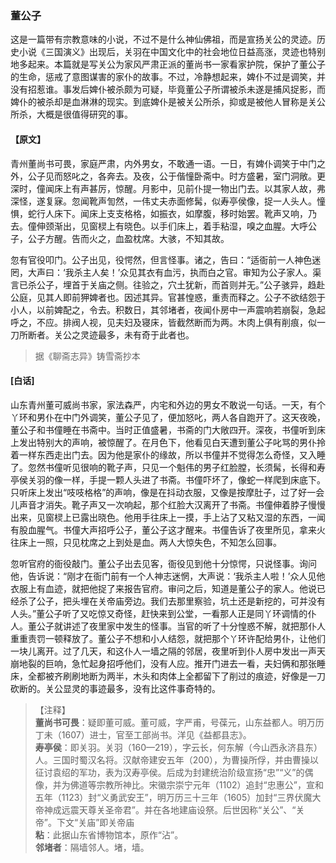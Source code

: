 <script type="text/javascript">
    var head = document.getElementsByTagName('head')[0];
    cssURL = '/public/liao.css';
    linkTag = document.createElement('link');
    linkTag.href = cssURL;
    linkTag.setAttribute('type','text/css');
    linkTag.setAttribute('rel','stylesheet');
    head.appendChild(linkTag);
</script>
### 董公子

这是一篇带有宗教意味的小说，不过不是什么神仙佛祖，而是宣扬关公的灵迹。历史小说《三国演义》出现后，关羽在中国文化中的社会地位日益高涨，灵迹也特别地多起来。本篇就是写关公为家风严肃正派的董尚书一家看家护院，保护了董公子的生命，惩戒了意图谋害的家仆的故事。不过，冷静想起来，婢仆不过是调笑，并没有招惹谁。事发后婢仆被杀颇为可疑，毕竟董公子所谓被杀未遂是捕风捉影，而婢仆的被杀却是血淋淋的现实。到底婢仆是被关公所杀，抑或是被他人冒称是关公所杀，大概是很值得研究的事。

#### 【原文】
<section>
青州董尚书可畏，家庭严肃，内外男女，不敢通一语。一日，有婢仆调笑于中门之外，公子见而怒叱之，各奔去。及夜，公于偕憧卧斋中。时方盛暑，室门洞敞。更深时，僮闻床上有声甚厉，惊醒。月影中，见前仆提一物出门去。以其家人故，弗深怪，遂复寐。忽闻靴声訇然，一伟丈夫赤面修髯，似寿亭侯像，捉一人头人。憧惧，蛇行人床下。闻床上支支格格，如振衣，如摩腹，移时始罢。靴声又响，乃去。僮伸颈渐出，见窗棂上有晓色。以手们床上，着手粘湿，嗅之血腥。大呼公子，公子方醒。告而火之，血盈枕席。大骇，不知其故。

忽有官役叩门。公子出见，役愕然，但言怪事。诸之，告曰：“适衙前一人神色迷罔，大声曰：‘我杀主人矣！’众见其衣有血污，执而白之官。审知为公子家人。渠言已杀公子，埋首于关庙之侧。往验之，穴土犹新，而首则并无。”公子骇异，趋赴公庭，见其人即前狎婢者也。因述其异。官甚惶惑，重责而释之。公子不欲结怨于小人，以前婢配之，令去。积数日，其邻堵者，夜闻仆房中一声震响若崩裂，急起呼之，不应。排阀人视，见夫妇及寝床，皆截然断而为两。木肉上俱有削痕，似一刀所断者。关公之灵迹最多，未有奇于此者也。

</section>

> 据《聊斋志异》铸雪斋抄本

#### [白话]
<aside>

山东青州董可威尚书家，家法森严，内宅和外边的男女不敢说一句话。一天，有个丫环和男仆在中门外调笑，董公子见了，便加怒叱，两人各自跑开了。这天夜晚，董公子和书僮睡在书斋中。当时正值盛暑，书斋的门大敞四开。深夜，书僮听到床上发出特别大的声响，被惊醒了。在月色下，他看见白天遭到董公子叱骂的男仆拎着一样东西走出门去。因为他是家仆的缘故，所以书僮并不觉得怎么奇怪，又入睡了。忽然书僮听见很响的靴子声，只见一个魁伟的男子红脸膛，长须髯，长得和寿亭侯关羽的像一样，手提一颗人头进了书斋。书僮吓坏了，像蛇一样爬到床底下。只听床上发出“吱吱格格”的声响，像是在抖动衣服，又像是按摩肚子，过了好一会儿声音才消失。靴子声又一次响起，那个红脸大汉离开了书斋。书僮伸着脖子慢慢出来，见窗棂上已露出晓色。他用手往床上一摸，手上沾了又粘又湿的东西，一闻有股血腥气。书僮大声招呼公子，董公子这才醒来。书僮告诉了夜里所见，拿来火往床上一照，只见枕席之上到处是血。两人大惊失色，不知怎么回事。

忽听官府的衙役敲门。董公子出去见客，衙役见到他十分惊愕，只说怪事。询问他，告诉说：“刚才在衙门前有一个人神志迷惘，大声说：‘我杀主人啦！’众人见他衣服上有血迹，就把他捉了来报告官府。审问之后，知道是董公子的家人。他说已经杀了公子，把头埋在关帝庙旁边。我们去那里察验，坑土还是新挖的，可并没有人头。”董公子听了又吃惊又奇怪，赶快来到公堂，一看那人正是同丫环调情的仆人。董公子就讲述了夜里家中发生的怪事。当官的听了十分惶惑不解，就把那仆人重重责罚一顿释放了。董公子不想和小人结怨，就把那个丫环许配给男仆，让他们一块儿离开。过了几天，和这仆人一墙之隔的邻居，夜里听到仆人房中发出一声天崩地裂的巨响，急忙起身招呼他们，没有人应。推开门进去一看，夫妇俩和那张睡床，全都被齐刷刷地断为两半，木头和肉体上全都留下了削过的痕迹，好像是一刀砍断的。关公显灵的事迹最多，没有比这件事奇特的。

</aside>

> 【注释】  
<b>董尚书可畏</b>：疑即董可威。董可威，字严甫，号葆元，山东益都人。明万历丁未（1607）进士，官至工部尚书。洋见《益都县志》。  
<b>寿亭侯</b>：即关羽。关羽（160—219），字云长，何东解（今山西永济县东）人。三国时蜀汉名将。汉献帝建安五年（200），为曹操所俘，并由曹操以征讨袁绍的军功，表为汉寿亭侯。后成为封建统治阶级宣扬“忠”“义”的偶像，并为佛道等宗教所神比。宋徽宗崇宁元年（1102）追封“忠惠公”，宣和五年（1123）封“义勇武安王”，明万历三十三年（1605）加封“三界伏魔大帝神成远震天尊关圣帝君”。并在各地建庙设祭。后世因称“关公”、“关帝”。下文“关庙”即关帝庙  
<b>粘</b>：此据山东省博物馆本，原作“沾”。  
<b>邻堵者</b>：隔墙邻人。堵，墙。  
